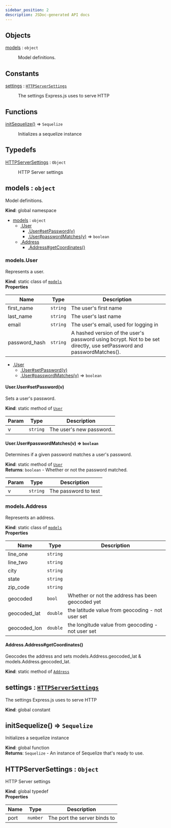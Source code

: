 ```yaml
---
sidebar_position: 2
description: JSDoc-generated API docs
---
```


## Objects

<dl>
<dt><a href="#models">models</a> : <code>object</code></dt>
<dd><p>Model definitions.</p>
</dd>
</dl>

## Constants

<dl>
<dt><a href="#settings">settings</a> : <code><a href="#HTTPServerSettings">HTTPServerSettings</a></code></dt>
<dd><p>The settings Express.js uses to serve HTTP</p>
</dd>
</dl>

## Functions

<dl>
<dt><a href="#initSequelize">initSequelize()</a> ⇒ <code>Sequelize</code></dt>
<dd><p>Initializes a sequelize instance</p>
</dd>
</dl>

## Typedefs

<dl>
<dt><a href="#HTTPServerSettings">HTTPServerSettings</a> : <code>Object</code></dt>
<dd><p>HTTP Server settings</p>
</dd>
</dl>

<a name="models"></a>

## models : <code>object</code>
Model definitions.

**Kind**: global namespace  

* [models](#models) : <code>object</code>
    * [.User](#models.User)
        * [.User#setPassword(v)](#models.User.User+setPassword)
        * [.User#passwordMatches(v)](#models.User.User+passwordMatches) ⇒ <code>boolean</code>
    * [.Address](#models.Address)
        * [.Address#getCoordinates()](#models.Address.Address+getCoordinates)

<a name="models.User"></a>

### models.User
Represents a user.

**Kind**: static class of [<code>models</code>](#models)  
**Properties**

| Name | Type | Description |
| --- | --- | --- |
| first_name | <code>string</code> | The user's first name |
| last_name | <code>string</code> | The user's last name |
| email | <code>string</code> | The user's email, used for logging in |
| password_hash | <code>string</code> | A hashed version of the user's password using bcrypt. Not to be set directly, use setPassword and passwordMatches(). |


* [.User](#models.User)
    * [.User#setPassword(v)](#models.User.User+setPassword)
    * [.User#passwordMatches(v)](#models.User.User+passwordMatches) ⇒ <code>boolean</code>

<a name="models.User.User+setPassword"></a>

#### User.User#setPassword(v)
Sets a user's password.

**Kind**: static method of [<code>User</code>](#models.User)  

| Param | Type | Description |
| --- | --- | --- |
| v | <code>string</code> | The user's new password. |

<a name="models.User.User+passwordMatches"></a>

#### User.User#passwordMatches(v) ⇒ <code>boolean</code>
Determines if a given password matches a user's password.

**Kind**: static method of [<code>User</code>](#models.User)  
**Returns**: <code>boolean</code> - Whether or not the password matched.  

| Param | Type | Description |
| --- | --- | --- |
| v | <code>string</code> | The password to test |

<a name="models.Address"></a>

### models.Address
Represents an address.

**Kind**: static class of [<code>models</code>](#models)  
**Properties**

| Name | Type | Description |
| --- | --- | --- |
| line_one | <code>string</code> |  |
| line_two | <code>string</code> |  |
| city | <code>string</code> |  |
| state | <code>string</code> |  |
| zip_code | <code>string</code> |  |
| geocoded | <code>bool</code> | Whether or not the address has been geocoded yet |
| geocoded_lat | <code>double</code> | the latitude value from geocoding - not user set |
| geocoded_lon | <code>double</code> | the longitude value from geocoding - not user set |

<a name="models.Address.Address+getCoordinates"></a>

#### Address.Address#getCoordinates()
Geocodes the address and sets models.Address.geocoded_lat & models.Address.geocoded_lat.

**Kind**: static method of [<code>Address</code>](#models.Address)  
<a name="settings"></a>

## settings : [<code>HTTPServerSettings</code>](#HTTPServerSettings)
The settings Express.js uses to serve HTTP

**Kind**: global constant  
<a name="initSequelize"></a>

## initSequelize() ⇒ <code>Sequelize</code>
Initializes a sequelize instance

**Kind**: global function  
**Returns**: <code>Sequelize</code> - An instance of Sequelize that's ready to use.  
<a name="HTTPServerSettings"></a>

## HTTPServerSettings : <code>Object</code>
HTTP Server settings

**Kind**: global typedef  
**Properties**

| Name | Type | Description |
| --- | --- | --- |
| port | <code>number</code> | The port the server binds to |

